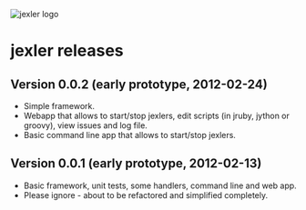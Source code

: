 ![jexler logo](http://www.jexler.net/jexler.jpg)

jexler releases
===============

Version 0.0.2 (early prototype, 2012-02-24)
------------------------------------------

* Simple framework.
* Webapp that allows to start/stop jexlers, edit scripts
  (in jruby, jython or groovy), view issues and log file.
* Basic command line app that allows to start/stop jexlers.

Version 0.0.1 (early prototype, 2012-02-13)
------------------------------------------

* Basic framework, unit tests, some handlers, command line and web app.
* Please ignore - about to be refactored and simplified completely.
